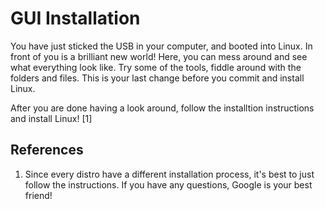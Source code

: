 # GUI Installation
You have just sticked the USB in your computer, and booted into Linux. In front of you is a brilliant new world! Here, you can mess around and see what everything look like. Try some of the tools, fiddle around with the folders and files. This is your last change before you commit and install Linux.
  
After you are done having a look around, follow the installtion instructions and install Linux! [1]

## References
1. Since every distro have a different installation process, it's best to just follow the instructions. If you have any questions, Google is your best friend!
